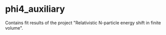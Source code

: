 # phi4_auxiliary
Contains fit results of the project "Relativistic N-particle energy shift in finite volume".
